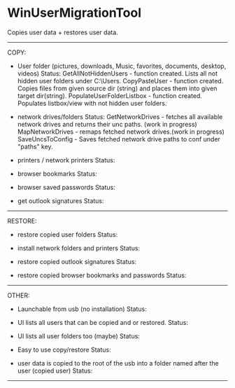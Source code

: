 # WinUserMigrationTool
Copies user data + restores user data.

------------------------------------------------------------------------------------------
COPY:

- User folder (pictures, downloads, Music, favorites, documents, desktop, videos)
Status:
GetAllNotHiddenUsers - function created. Lists all not hidden user folders under C:\Users.
CopyPasteUser - function created. Copies files from given source dir (string) and places them into given target dir(string).
PopulateUserFolderListbox - function created. Populates listbox/view with not hidden user folders.

- network drives/folders
Status:
GetNetworkDrives - fetches all available network drives and returns their unc paths. (work in progress)
MapNetworkDrives - remaps fetched network drives.(work in progress)
SaveUncsToConfig - Saves fetched network drive paths to conf under "paths" key.

- printers / network printers
Status:


- browser bookmarks
Status:


- browser saved passwords
Status:


- get outlook signatures
Status:


------------------------------------------------------------------------------------------

RESTORE:

- restore copied user folders
Status:


- install network folders and printers
Status:


- restore copied outlook signatures
Status:


- restore copied browser bookmarks and passwords
Status:


------------------------------------------------------------------------------------------

OTHER:

- Launchable from usb (no installation)
Status:


- UI lists all users that can be copied and or restored.
Status:


- UI lists all user folders too (maybe)
Status:


- Easy to use copy/restore
Status:


- user data is copied to the root of the usb into a folder named after the user (copied user)
Status:


------------------------------------------------------------------------------------------